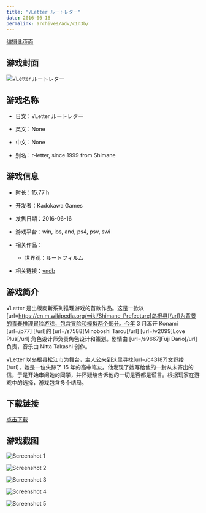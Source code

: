 ```yaml
---
title: "√Letter ルートレター"
date: 2016-06-16
permalink: archives/adv/c1n3b/
---
```

[编辑此页面](https://github.com/ACG-3/ADV3-source/blob/main/source/_posts/%E2%88%9ALetter%20%E3%83%AB%E3%83%BC%E3%83%88%E3%83%AC%E3%82%BF%E3%83%BC.md)

## 游戏封面

![√Letter ルートレター](https://pan.timero.xyz/d/onedrive/img_lib_001/%E2%88%9ALetter%20%E3%83%AB%E3%83%BC%E3%83%88%E3%83%AC%E3%82%BF%E3%83%BC_cover.avif)


## 游戏名称

- 日文：√Letter ルートレター
- 英文：None
- 中文：None

- 别名：r-letter, since 1999 from Shimane


## 游戏信息

- 时长：15.77 h
- 开发者：Kadokawa Games
- 发售日期：2016-06-16
- 游戏平台：win, ios, and, ps4, psv, swi
- 相关作品：
   - 世界观：ルートフィルム

- 相关链接：[vndb](https://vndb.org/v18644)


## 游戏简介

√Letter 是出版商新系列推理游戏的首款作品。这是一款以[url=https://en.m.wikipedia.org/wiki/Shimane_Prefecture]岛根县[/url]为背景的青春推理冒险游戏，包含冒险和模拟两个部分。今年 3 月离开 Konami [url=/p77] [/url]的 [url=/s7588]Minoboshi Tarou[/url] [url=/v2099]Love Plus[/url] 角色设计师负责角色设计和策划。剧情由 [url=/s9667]Fuji Dario[/url] 负责，音乐由 Nitta Takashi 创作。

√Letter 以岛根县松江市为舞台，主人公来到这里寻找[url=/c43187]文野绫[/url]，她是一位失踪了 15 年的高中笔友。他发现了她写给他的一封从未寄出的信，于是开始审问她的同学，并怀疑绫告诉他的一切是否都是谎言。根据玩家在游戏中的选择，游戏包含多个结局。




## 下载链接

[点击下载](https://pan.timero.xyz/onedrive/adv_lib_001/%E2%88%9ALetter%20%E3%83%AB%E3%83%BC%E3%83%88%E3%83%AC%E3%82%BF%E3%83%BC)


## 游戏截图


![Screenshot 1](https://pan.timero.xyz/d/onedrive/img_lib_001/%E2%88%9ALetter%20%E3%83%AB%E3%83%BC%E3%83%88%E3%83%AC%E3%82%BF%E3%83%BC_Screenshot_1.avif)

![Screenshot 2](https://pan.timero.xyz/d/onedrive/img_lib_001/%E2%88%9ALetter%20%E3%83%AB%E3%83%BC%E3%83%88%E3%83%AC%E3%82%BF%E3%83%BC_Screenshot_2.avif)

![Screenshot 3](https://pan.timero.xyz/d/onedrive/img_lib_001/%E2%88%9ALetter%20%E3%83%AB%E3%83%BC%E3%83%88%E3%83%AC%E3%82%BF%E3%83%BC_Screenshot_3.avif)

![Screenshot 4](https://pan.timero.xyz/d/onedrive/img_lib_001/%E2%88%9ALetter%20%E3%83%AB%E3%83%BC%E3%83%88%E3%83%AC%E3%82%BF%E3%83%BC_Screenshot_4.avif)

![Screenshot 5](https://pan.timero.xyz/d/onedrive/img_lib_001/%E2%88%9ALetter%20%E3%83%AB%E3%83%BC%E3%83%88%E3%83%AC%E3%82%BF%E3%83%BC_Screenshot_5.avif)

